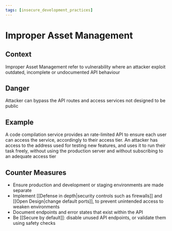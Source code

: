 ```yaml
---
tags: [insecure_development_practices]
---
```

# Improper Asset Management
## Context
Improper Asset Management refer to vulnerability where an attacker exploit outdated, incomplete or undocumented API behaviour
## Danger
Attacker can bypass the API routes and access services not designed to be public
## Example
A code compilation service provides an rate-limited API to ensure each user can access the service, accordingly to their access tier.
An attacker has access to the address used for testing new features, and uses it to run their task freely, without using the production server and without subscribing to an adequate access tier
## Counter Measures
- Ensure production and development or staging environments are made separate
- Implement [[Defense in depth|security controls such as firewalls]] and [[Open Design|change default ports]], to prevent unintended access to weaken environments
- Document endpoints and error states that exist within the API
- Be [[Secure by default]]: disable unused API endpoints, or validate them using safety checks